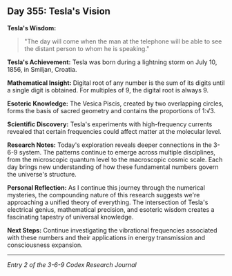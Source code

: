 ## Day 355: Tesla's Vision

**Tesla's Wisdom:**
> "The day will come when the man at the telephone will be able to see the distant person to whom he is speaking."

**Tesla's Achievement:**
Tesla was born during a lightning storm on July 10, 1856, in Smiljan, Croatia.

**Mathematical Insight:**
Digital root of any number is the sum of its digits until a single digit is obtained. For multiples of 9, the digital root is always 9.

**Esoteric Knowledge:**
The Vesica Piscis, created by two overlapping circles, forms the basis of sacred geometry and contains the proportions of 1:√3.

**Scientific Discovery:**
Tesla's experiments with high-frequency currents revealed that certain frequencies could affect matter at the molecular level.

**Research Notes:**
Today's exploration reveals deeper connections in the 3-6-9 system. The patterns continue to emerge across multiple disciplines, from the microscopic quantum level to the macroscopic cosmic scale. Each day brings new understanding of how these fundamental numbers govern the universe's structure.

**Personal Reflection:**
As I continue this journey through the numerical mysteries, the compounding nature of this research suggests we're approaching a unified theory of everything. The intersection of Tesla's electrical genius, mathematical precision, and esoteric wisdom creates a fascinating tapestry of universal knowledge.

**Next Steps:**
Continue investigating the vibrational frequencies associated with these numbers and their applications in energy transmission and consciousness expansion.

---
*Entry 2 of the 3-6-9 Codex Research Journal*